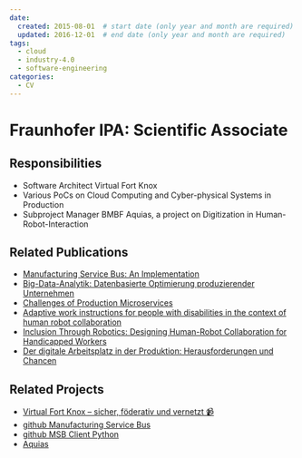 ```yaml
---
date:
  created: 2015-08-01  # start date (only year and month are required)
  updated: 2016-12-01  # end date (only year and month are required)
tags:
  - cloud
  - industry-4.0
  - software-engineering
categories:
  - CV
---
```


# Fraunhofer IPA: Scientific Associate

## Responsibilities

- Software Architect Virtual Fort Knox
- Various PoCs on Cloud Computing and Cyber-physical Systems in Production
- Subproject Manager BMBF Aquias, a project on Digitization in Human-Robot-Interaction

<!-- more -->

## Related Publications

- [Manufacturing Service Bus: An Implementation](../publications/17_07_msb.md)
- [Big-Data-Analytik: Datenbasierte Optimierung produzierender Unternehmen](../publications/17_07_big_data.md)
- [Challenges of Production Microservices](../publications/17_07_production_microservices.md)
- [Adaptive work instructions for people with disabilities in the context of human robot collaboration](../publications/18_07_aquias_indin.md)
- [Inclusion Through Robotics: Designing Human-Robot Collaboration for Handicapped Workers](../publications/18_09_aquias_inclusion.md)
- [Der digitale Arbeitsplatz in der Produktion: Herausforderungen und Chancen](../publications/19_01_aquias_arbeit_digital.md)

## Related Projects

- [Virtual Fort Knox – sicher, föderativ und vernetzt 📹](https://www.youtube.com/watch?v=SD-zNajK-1U)
- [github Manufacturing Service Bus](https://github.com/research-virtualfortknox/msb)
- [github MSB Client Python](https://github.com/research-virtualfortknox/msb-client-websocket-python)
- [Aquias](https://websites.fraunhofer.de/aquias/)

